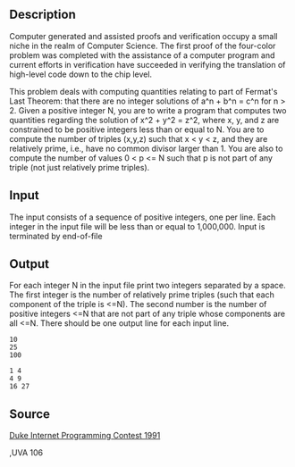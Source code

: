 <h2>Description</h2><p>Computer generated and assisted proofs and verification occupy a small niche in the realm of Computer Science. The first proof of the four-color problem was completed with the assistance of a computer program and current efforts in verification have succeeded in verifying the translation of high-level code down to the chip level. 
</p>This problem deals with computing quantities relating to part of Fermat's Last Theorem: that there are no integer solutions of a^n + b^n = c^n for n &gt; 2. 
Given a positive integer N, you are to write a program that computes two quantities regarding the solution of x^2 + y^2 = z^2, where x, y, and z are constrained to be positive integers less than or equal to N. You are to compute the number of triples (x,y,z) such that x &lt; y &lt; z, and they are relatively prime, i.e., have no common divisor larger than 1. You are also to compute the number of values 0 &lt; p &lt;= N such that p is not part of any triple (not just relatively prime triples). 
<h2>Input</h2><p>The input consists of a sequence of positive integers, one per line. Each integer in the input file will be less than or equal to 1,000,000. Input is terminated by end-of-file</p><h2>Output</h2><p>For each integer N in the input file print two integers separated by a space. The first integer is the number of relatively prime triples (such that each component of the triple is &lt;=N). The second number is the number of positive integers &lt;=N that are not part of any triple whose components are all &lt;=N. There should be one output line for each input line. </p><pre><code class="language-input1">10
25
100
</code></pre><pre><code class="language-output1">1 4
4 9
16 27
</code></pre><h2>Source</h2><a href="searchproblem?field=source&amp;key=Duke+Internet+Programming+Contest+1991">Duke Internet Programming Contest 1991</a><p>,UVA 106</p>
